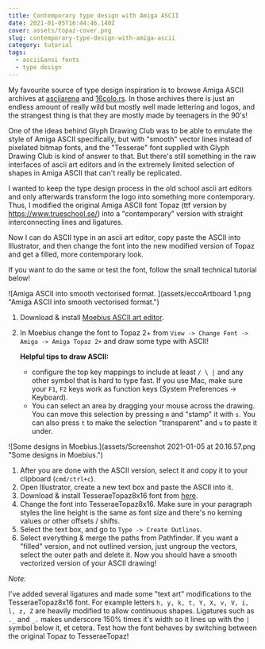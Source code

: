 ```yaml
---
title: Contemporary type design with Amiga ASCII
date: 2021-01-05T16:44:46.140Z
cover: assets/topaz-cover.png
slug: contemporary-type-design-with-amiga-ascii
category: tutorial
tags:
  - ascii&ansi fonts
  - type design
---
```

My favourite source of type design inspiration is to browse Amiga ASCII archives at [asciiarena](http://www.asciiarena.se/) and [16colo.rs](https://16colo.rs/). In those archives there is just an endless amount of really wild but mostly well made lettering and logos, and the strangest thing is that they are mostly made by teenagers in the 90's! 

One of the ideas behind Glyph Drawing Club was to be able to emulate the style of Amiga ASCII specifically, but with "smooth" vector lines instead of pixelated bitmap fonts, and the "Tesserae" font supplied with Glyph Drawing Club is kind of answer to that. But there's still something in the raw interfaces of ascii art editors and in the extremely limited selection of shapes in Amiga ASCII that can't really be replicated. 

I wanted to keep the type design process in the old school ascii art editors and only afterwards transform the logo into something more contemporary. Thus, I modified the original Amiga ASCII font Topaz (ttf version by <https://www.trueschool.se/>) into a "contemporary" version with straight interconnecting lines and ligatures.  

Now I can do ASCII type in an ascii art editor, copy paste the ASCII into Illustrator, and then change the font into the new modified version of Topaz and get a filled, more contemporary look. 

If you want to do the same or test the font, follow the small technical tutorial below!

![Amiga ASCII into smooth vectorised format. ](assets/eccoArtboard 1.png "Amiga ASCII into smooth vectorised format.")

1. Download & install [Moebius ASCII art editor](https://blocktronics.github.io/moebius/).
2. In Moebius change the font to Topaz 2+ from `View -> Change Font -> Amiga -> Amiga Topaz 2+` and draw some type with ASCII!   

   **Helpful tips to draw ASCII:** 

   * configure the top key mappings to include at least `/ \ |` and any other symbol that is hard to type fast. If you use Mac, make sure your `F1`, `F2` keys work as function keys (System Preferences -> Keyboard).
   * You can select an area by dragging your mouse across the drawing. You can move this selection by pressing `m` and "stamp" it with `s`. You can also press `t` to make the selection "transparent" and `u` to paste it under.

![Some designs in Moebius.](assets/Screenshot 2021-01-05 at 20.16.57.png "Some designs in Moebius.")

1. After you are done with the ASCII version, select it and copy it to your clipboard (`cmd/ctrl+c`).
2. Open Illustrator, create a new text box and paste the ASCII into it. 
3. Download & install TesseraeTopaz8x16 font from [here](https://drive.google.com/file/d/1RUj1nNT8RXK3c31VioMmV4yX0U8OXcIL/view?usp=sharing). 
4. Change the font into TesseraeTopaz8x16. Make sure in your paragraph styles the line height is the same as font size and there's no kerning values or other offsets / shifts. 
5. Select the text box, and go to `Type -> Create Outlines`.
6. Select everything & merge the paths from Pathfinder. If you want a "filled" version, and not outlined version, just ungroup the vectors, select the outer path and delete it. Now you should have a smooth vectorized version of your ASCII drawing!

*Note:*

I've added several ligatures and made some "text art" modifications to the TesseraeTopaz8x16 font. For example letters `h, y, k, t, Y, X, v, V, i, l, z, Z` are heavily modified to allow continuous shapes. Ligatures such as `._` and `_.`  makes underscore 150% times it's width so it lines up with the `|` symbol below it, et cetera. Test how the font behaves by switching between the original Topaz to TesseraeTopaz! 
